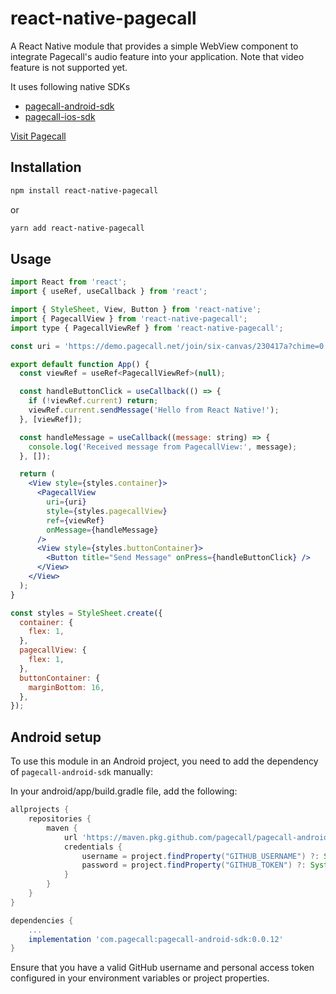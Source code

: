 # react-native-pagecall

A React Native module that provides a simple WebView component to integrate Pagecall's audio feature into your application. Note that video feature is not supported yet.  

It uses following native SDKs  

- [pagecall-android-sdk](https://github.com/pagecall/pagecall-android-sdk)
- [pagecall-ios-sdk](https://github.com/pagecall/pagecall-ios-sdk)

[Visit Pagecall](https://pagecall.com)

## Installation

```sh
npm install react-native-pagecall
```

or 

```sh
yarn add react-native-pagecall
```

## Usage

```jsx
import React from 'react';
import { useRef, useCallback } from 'react';

import { StyleSheet, View, Button } from 'react-native';
import { PagecallView } from 'react-native-pagecall';
import type { PagecallViewRef } from 'react-native-pagecall';

const uri = 'https://demo.pagecall.net/join/six-canvas/230417a?chime=0';

export default function App() {
  const viewRef = useRef<PagecallViewRef>(null);

  const handleButtonClick = useCallback(() => {
    if (!viewRef.current) return;
    viewRef.current.sendMessage('Hello from React Native!');
  }, [viewRef]);

  const handleMessage = useCallback((message: string) => {
    console.log('Received message from PagecallView:', message);
  }, []);

  return (
    <View style={styles.container}>
      <PagecallView
        uri={uri}
        style={styles.pagecallView}
        ref={viewRef}
        onMessage={handleMessage}
      />
      <View style={styles.buttonContainer}>
        <Button title="Send Message" onPress={handleButtonClick} />
      </View>
    </View>
  );
}

const styles = StyleSheet.create({
  container: {
    flex: 1,
  },
  pagecallView: {
    flex: 1,
  },
  buttonContainer: {
    marginBottom: 16,
  },
});
```

## Android setup

To use this module in an Android project, you need to add the dependency of `pagecall-android-sdk` manually:  

In your android/app/build.gradle file, add the following:  

```groovy
allprojects {
    repositories {
        maven {
            url 'https://maven.pkg.github.com/pagecall/pagecall-android-sdk'
            credentials {
                username = project.findProperty("GITHUB_USERNAME") ?: System.getenv("GITHUB_USERNAME")
                password = project.findProperty("GITHUB_TOKEN") ?: System.getenv("GITHUB_TOKEN")
            }
        }
    }
}

dependencies {
    ...
    implementation 'com.pagecall:pagecall-android-sdk:0.0.12'
}

```

Ensure that you have a valid GitHub username and personal access token configured in your environment variables or project properties.
